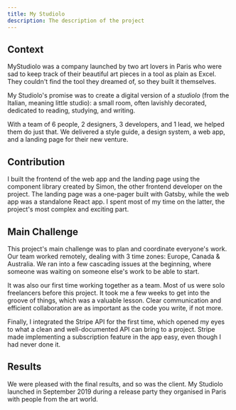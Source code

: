 ```yaml
---
title: My Studiolo
description: The description of the project
---
```


## Context

MyStudiolo was a company launched by two art lovers in Paris who were sad to keep track of their beautiful art pieces in a tool as plain as Excel. They couldn't find the tool they dreamed of, so they built it themselves.

My Studiolo's promise was to create a digital version of a _studiolo_ (from the Italian, meaning little studio): a small room, often lavishly decorated, dedicated to reading, studying, and writing.

With a team of 6 people, 2 designers, 3 developers, and 1 lead, we helped them do just that. We delivered a style guide, a design system, a web app, and a landing page for their new venture.

## Contribution

I built the frontend of the web app and the landing page using the component library created by Simon, the other frontend developer on the project. The landing page was a one-pager built with Gatsby, while the web app was a standalone React app. I spent most of my time on the latter, the project's most complex and exciting part.

## Main Challenge

This project's main challenge was to plan and coordinate everyone's work. Our team worked remotely, dealing with 3 time zones: Europe, Canada & Australia. We ran into a few cascading issues at the beginning, where someone was waiting on someone else's work to be able to start.

It was also our first time working together as a team. Most of us were solo freelancers before this project. It took me a few weeks to get into the groove of things, which was a valuable lesson. Clear communication and efficient collaboration are as important as the code you write, if not more.

Finally, I integrated the Stripe API for the first time, which opened my eyes to what a clean and well-documented API can bring to a project. Stripe made implementing a subscription feature in the app easy, even though I had never done it.

## Results

We were pleased with the final results, and so was the client. My Studiolo launched in September 2019 during a release party they organised in Paris with people from the art world.
